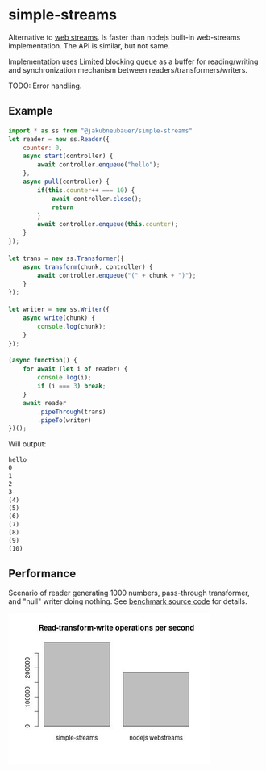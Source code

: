 # simple-streams

Alternative to [web streams](https://developer.mozilla.org/en-US/docs/Web/API/Streams_API).
Is faster than nodejs built-in web-streams implementation.
The API is similar, but not same.

Implementation uses
[Limited blocking queue](https://www.npmjs.com/package/@jakubneubauer/limited-blocking-queue)
as a buffer for reading/writing
and synchronization mechanism between readers/transformers/writers.

TODO: Error handling.

## Example

```javascript
import * as ss from "@jakubneubauer/simple-streams"
let reader = new ss.Reader({
    counter: 0,
    async start(controller) {
        await controller.enqueue("hello");
    },
    async pull(controller) {
        if(this.counter++ === 10) {
            await controller.close();
            return
        }
        await controller.enqueue(this.counter);
    }
});

let trans = new ss.Transformer({
    async transform(chunk, controller) {
        await controller.enqueue("(" + chunk + ")");
    }
});

let writer = new ss.Writer({
    async write(chunk) {
        console.log(chunk);
    }
});

(async function() {
    for await (let i of reader) {
        console.log(i);
        if (i === 3) break;
    }
    await reader
        .pipeThrough(trans)
        .pipeTo(writer)
})();
```

Will output:
```text
hello
0
1
2
3
(4)
(5)
(6)
(7)
(8)
(9)
(10)
```

## Performance
Scenario of reader generating 1000 numbers, pass-through transformer, and "null" writer doing nothing.
See [benchmark source code](./perf.js) for details.

![Performance Comparison](./doc/perf1.jpg)
